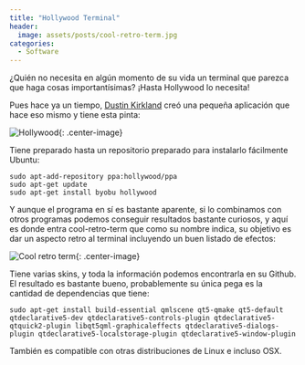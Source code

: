 ```yaml
---
title: "Hollywood Terminal"
header:
  image: assets/posts/cool-retro-term.jpg
categories: 
  - Software
---
```

¿Quién no necesita en algún momento de su vida un terminal que parezca que haga cosas importantísimas? ¡Hasta Hollywood lo necesita!

Pues hace ya un tiempo, [Dustin Kirkland](https://github.com/dustinkirkland/hollywood/tree/master/debian) creó una pequeña aplicación que hace eso mismo y tiene esta pinta:

![Hollywood](/assets/img/posts/hollywood.png){: .center-image}

Tiene preparado hasta un repositorio preparado para instalarlo fácilmente Ubuntu:

```shell
sudo apt-add-repository ppa:hollywood/ppa
sudo apt-get update
sudo apt-get install byobu hollywood
```

Y aunque el programa en sí es bastante aparente, si lo combinamos con otros programas podemos conseguir resultados bastante curiosos, y aquí es donde entra cool-retro-term que como su nombre indica, su objetivo es dar un aspecto retro al terminal incluyendo un buen listado de efectos:

![Cool retro term](/assets/img/posts/cool-retro-term.jpg){: .center-image}

Tiene varias skins, y toda la información podemos encontrarla en su Github. El resultado es bastante bueno, probablemente su única pega es la cantidad de dependencias que tiene:

```shell
sudo apt-get install build-essential qmlscene qt5-qmake qt5-default qtdeclarative5-dev qtdeclarative5-controls-plugin qtdeclarative5-qtquick2-plugin libqt5qml-graphicaleffects qtdeclarative5-dialogs-plugin qtdeclarative5-localstorage-plugin qtdeclarative5-window-plugin
```

También es compatible con otras distribuciones de Linux e incluso OSX.
